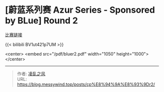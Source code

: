 # [蔚蓝系列赛 Azur Series - Sponsored by BLue] Round 2

[比赛链接](https://acm.sdut.edu.cn/onlinejudge3/competitions-public/22/intro)

{{&lt; bilibili BV1ut421p7UM &gt;}}

&lt;center&gt;
	&lt;embed src=&#34;/pdf/bluer2.pdf&#34; width=&#34;1050&#34; height=&#34;1000&#34;&gt;
&lt;/center&gt;

---

> 作者: [凌乱之风](https://github.com/messywind)  
> URL: https://blog.messywind.top/posts/cp%E8%94%9A%E8%93%9Dr2/  

